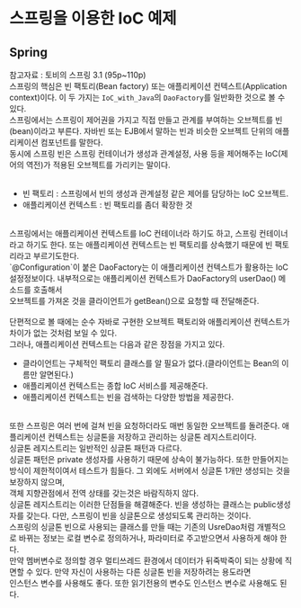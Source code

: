 # 스프링을 이용한 IoC 예제
## Spring
참고자료 : 토비의 스프링 3.1 (95p~110p)<br>
스프링의 핵심은 빈 팩토리(Bean factory) 또는 애플리케이션 컨텍스트(Application context)이다. 이 두 가지는 `IoC_with_Java`의 `DaoFactory`를 일반화한 것으로 볼 수 있다.<br>
스프링에서는 스프링이 제어권을 가지고 직접 만들고 관계를 부여하는 오브젝트를 빈(bean)이라고 부른다. 자바빈 또는 EJB에서 말하는 빈과 비슷한 오브젝트 단위의 애플리케이션 컴포넌트를 말한다.<br>
동시에 스프링 빈은 스프링 컨테이너가 생성과 관계설정, 사용 등을 제어해주는 IoC(제어의 역전)가 적용된 오브젝트를 가리키는 말이다.<br><br>
- 빈 팩토리 : 스프링에서 빈의 생성과 관계설정 같은 제어를 담당하는 IoC 오브젝트.
- 애플리케이션 컨텍스트 : 빈 팩토리를 좀더 확장한 것
<br>
스프링에서는 애플리케이션 컨텍스트를 IoC 컨테이너라 하기도 하고, 스프링 컨테이너라고 하기도 한다. 또는 애플리케이션 컨텍스트는 빈 팩토리를 상속했기 때문에 빈 팩토리라고 부르기도한다.<br>
`@Configuration`이 붙은 DaoFactory는 이 애플리케이션 컨텍스트가 활용하는 IoC 설정정보이다. 내부적으로는 애플리케이션 컨텍스트가 DaoFactory의 userDao() 메소드를 호출해서<br>
오브젝트를 가져온 것을 클라이언트가 getBean()으로 요청할 때 전달해준다.<br>
<br>
단편적으로 볼 때에는 순수 자바로 구현한 오브젝트 팩토리와 애플리케이션 컨텍스트가 차이가 없는 것처럼 보일 수 있다.<br>
그러나, 애플리케이션 컨텍스트는 다음과 같은 장점을 가지고 있다.

- 클라이언트는 구체적인 팩토리 클래스를 알 필요가 없다.(클라이언트는 Bean의 이름만 알면된다.)
- 애플리케이션 컨텍스트는 종합 IoC 서비스를 제공해준다.
- 애플리케이션 컨텍스트는 빈을 검색하는 다양한 방법을 제공한다.
<br>
또한 스프링은 여러 번에 걸쳐 빈을 요청하더라도 매번 동일한 오브젝트를 돌려준다. 애플리케이션 컨텍스트는 싱글톤을 저장하고 관리하는 싱글톤 레지스트리이다.<br>
싱글톤 레지스트리는 일반적인 싱글톤 패턴과 다르다.<br>
싱글톤 패턴은 private 생성자를 사용하기 때문에 상속이 불가능하다. 또한 만들어지는 방식이 제한적이여서 테스트가 힘들다. 그 외에도 서버에서 싱글톤 1개만 생성되는 것을 보장하지 않으며,<br>
객체 지향관점에서  전역 상태를 갖는것은 바람직하지 않다.<br>
싱글톤 레지스트리는 이러한 단점들을 해결해준다. 빈을 생성하는 클래스는  public생성자를 갖는다. 다만, 스프링이 빈을 싱글톤으로 생성되도록 관리하는 것이다.<br>
스프링의 싱글톤 빈으로 사용되는 클래스를 만들 때는 기존의 UsreDao처럼 개별적으로 바뀌는 정보는 로컬 변수로 정의하거나, 파라미터로 주고받으면서 사용하게 해야 한다.<br>
만약 멤버변수로 정의할 경우 멀티쓰레드 환경에서 데이터가 뒤죽박죽이 되는 상황에 직면할 수 있다. 만약 자신이 사용하는 다른 싱글톤 빈을 저장하려는 용도라면<br>
인스턴스 변수를 사용해도 좋다. 또한 읽기전용의 변수도 인스턴스 변수로 사용해도 된다.<br>
